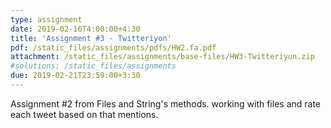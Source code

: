 ```yaml
---
type: assignment
date: 2019-02-16T4:00:00+4:30
title: 'Assignment #3 - Twitteriyon'
pdf: /static_files/assignments/pdfs/HW2.fa.pdf
attachment: /static_files/assignments/base-files/HW3-Twitteriyun.zip
#solutions: /static_files/assignments
due: 2019-02-21T23:59:00+3:30
---
```

Assignment #2 from Files and String's methods. working with files and rate each tweet based on that mentions.

